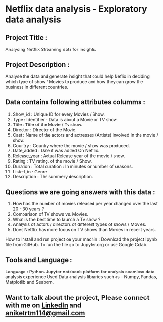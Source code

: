 # Netflix data analysis - Exploratory data analysis 

## Project Title : 

Analysing Netflix Streaming data for insights. 

## Project Description : 

Analyse the data and generate insight that could help Neflix in deciding which type of show / Movies to produce and how they can grow the business in different countries. 

## Data contains following attributes columms : 
1. Show_id : Unique ID for every Movies / Show.
2. Type : Identifier - Data is about a Movie or TV show.
3. Title : Title of the Movie / Tv show.
4. Director : DIrector of the Movie.
5. Cast : Name of the actors and actresses (Artists) involved in the movie / show.
6. Country : Country where the movie / show was produced. 
7. Date_added : Date it was added On Netflix.
8. Release_year : Actual Release year of the movie / show.
9. Rating : TV rating. of the movie / Show. 
10. Duration : Total duration : In minutes or number of seasons. 
11. Listed_in : Genre.
12. Description : The summery description. 

## Questions we are going answers with this data : 


1. How has the number of movies released per year changed over the last 20 - 30 years ? 
2. Comparison of TV shows vs. Movies. 
3. What is the best time to launch a Tv show ? 
4. Analysis of actors / directors of different types of shows / Movies.
5. Does Netflix has more focus on TV shows than Movies in recent years. 



How to Install and run project on your machin : 
Download the project Ipynb file from GitHub. To run the file go to Jupyter.org or use Google Colab. 


## Tools and Language : 

Language :  Python. 
Jupyter notebook platform for analysis seamless data analysis experience
Used Data analysis libraries such as - Numpy, Pandas, Matplotlib and Seaborn.


## Want to talk about the project, Please connect with me on [LinkedIn](https://www.linkedin.com/in/aniket-raikwar/) and aniketrtm114@gmail.com

